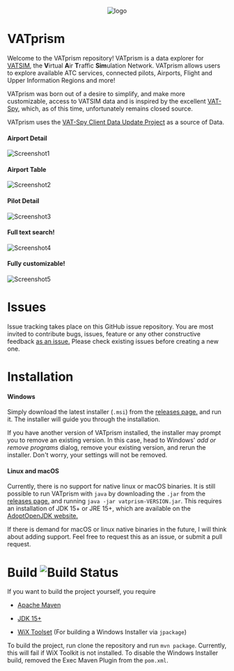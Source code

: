 <p align="center"><img src="https://i.imgur.com/orfmevM.png"  alt="logo"/></p>

# VATprism

Welcome to the VATprism repository! VATprism is a data explorer for [VATSIM](https://www.vatsim.net/), the
**V**irtual **A**ir **T**raffic **Sim**ulation Network. VATprism allows users to explore available ATC services,
connected pilots, Airports, Flight and Upper Information Regions and more!

VATprism was born out of a desire to simplify, and make more customizable, access to VATSIM data and is inspired by the
excellent [VAT-Spy](http://www1.metacraft.com/VATSpy/), which, as of this time, unfortunately remains closed source.

VATprism uses the [VAT-Spy Client Data Update Project](https://github.com/vatsimnetwork/vatspy-data-project) as a source
of Data.

#### Airport Detail

![Screenshot1](https://i.imgur.com/oSE1y7s.png)

#### Airport Table

![Screenshot2](https://i.imgur.com/Py7kWgq.png)

#### Pilot Detail

![Screenshot3](https://i.imgur.com/4GYHvDe.png)

#### Full text search!

![Screenshot4](https://i.imgur.com/RKEhpk4.png)

#### Fully customizable!

![Screenshot5](https://i.imgur.com/GkxMnGy.png)

# Issues

Issue tracking takes place on this GitHub issue repository. You are most invited to contribute bugs, issues, feature or
any other constructive feedback [as an issue.](https://github.com/marvk/vatsim-map/issues) Please check existing issues
before creating a new one.

# Installation

#### Windows

Simply download the latest installer (`.msi`) from the [releases page.](https://github.com/marvk/vatsim-map/releases)
and run it. The installer will guide you through the installation.

If you have another version of VATprism installed, the installer may prompt you to remove an existing version. In this
case, head to Windows' *add or remove programs* dialog, remove your existing version, and rerun the installer. Don't
worry, your settings will not be removed.

#### Linux and macOS

Currently, there is no support for native linux or macOS binaries. It is still possible to run VATprism with `java` by
downloading the `.jar` from the [releases page.](https://github.com/marvk/vatsim-map/releases) and
running `java -jar vatprism-VERSION.jar`. This requires an installation of JDK 15+ or JRE 15+, which are available on
the [AdoptOpenJDK website.](https://adoptopenjdk.net/index.html)

If there is demand for macOS or linux native binaries in the future, I will think about adding support. Feel free to
request this as an issue, or submit a pull request.

# Build ![Build Status](https://github.com/marvk/vatsim-map/workflows/Build/badge.svg)

If you want to build the project yourself, you require

* [Apache Maven](https://maven.apache.org/)

* [JDK 15+](https://adoptopenjdk.net/)

* [WiX Toolset](https://wixtoolset.org/) (For building a Windows Installer via `jpackage`)

To build the project, run clone the repository and run `mvn package`. Currently, this will fail if WiX Toolkit is not
installed. To disable the Windows Installer build, removed the Exec Maven Plugin from the `pom.xml`.